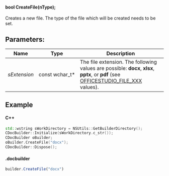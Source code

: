 #### bool CreateFile(nType);

Creates a new file. The type of the file which will be created needs to be set.

## Parameters:

| Name         | Type             | Description                                                                                                                                                                                            |
| ------------ | ---------------- | ------------------------------------------------------------------------------------------------------------------------------------------------------------------------------------------------------ |
| *sExtension* | const wchar\_t\* | The file extension. The following values are possible: **docx**, **xlsx**, **pptx**, or **pdf** (see [OFFICESTUDIO\_FILE\_XXX](../../../../Builder%20App/Overview/index.md#format-types) values). |

## Example

#### C++

```c++
std::wstring sWorkDirectory = NSUtils::GetBuilderDirectory();
CDocBuilder::Initialize(sWorkDirectory.c_str());
CDocBuilder oBuilder;
oBuilder.CreateFile("docx");
CDocBuilder::Dispose();
```

#### .docbuilder

```js
builder.CreateFile("docx")
```
